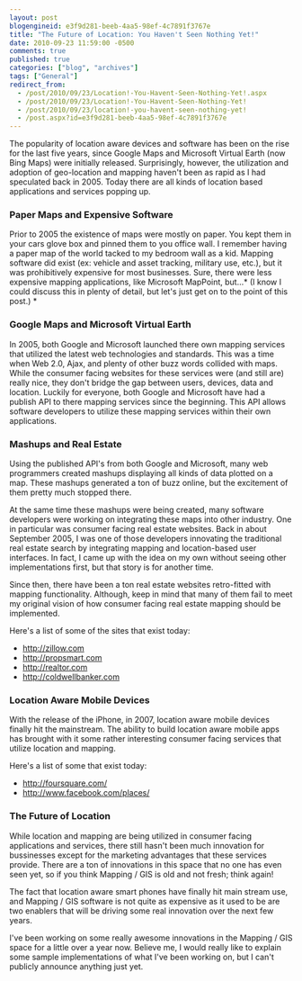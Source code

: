 ```yaml
---
layout: post
blogengineid: e3f9d281-beeb-4aa5-98ef-4c7891f3767e
title: "The Future of Location: You Haven't Seen Nothing Yet!"
date: 2010-09-23 11:59:00 -0500
comments: true
published: true
categories: ["blog", "archives"]
tags: ["General"]
redirect_from: 
  - /post/2010/09/23/Location!-You-Havent-Seen-Nothing-Yet!.aspx
  - /post/2010/09/23/Location!-You-Havent-Seen-Nothing-Yet!
  - /post/2010/09/23/location!-you-havent-seen-nothing-yet!
  - /post.aspx?id=e3f9d281-beeb-4aa5-98ef-4c7891f3767e
---
```

<!-- more -->

The popularity of location aware devices and software has been on the rise for the last five years, since Google Maps and Microsoft Virtual Earth (now Bing Maps) were initially released. Surprisingly, however, the utilization and adoption of geo-location and mapping haven't been as rapid as I had speculated back in 2005. Today there are all kinds of location based applications and services popping up.
<h3>Paper Maps and Expensive Software
</h3>

Prior to 2005 the existence of maps were mostly on paper. You kept them in your cars glove box and pinned them to you office wall. I remember having a paper map of the world tacked to my bedroom wall as a kid. Mapping software did exist (ex: vehicle and asset tracking, military use, etc.), but it was prohibitively expensive for most businesses. Sure, there were less expensive mapping applications, like Microsoft MapPoint, but...* (I know I could discuss this in plenty of detail, but let's just get on to the point of this post.)
*
<h3>Google Maps and Microsoft Virtual Earth</h3>

In 2005, both Google and Microsoft launched there own mapping services that utilized the latest web technologies and standards. This was a time when Web 2.0, Ajax, and plenty of other buzz words collided with maps. While the consumer facing websites for these services were (and still are) really nice, they don't bridge the gap between users, devices, data and location. Luckily for everyone, both Google and Microsoft have had a publish API to there mapping services since the beginning. This API allows software developers to utilize these mapping services within their own applications.
<h3>Mashups and Real Estate</h3>

Using the published API's from both Google and Microsoft, many web programmers created mashups displaying all kinds of data plotted on a map. These mashups generated a ton of buzz online, but the excitement of them pretty much stopped there.

At the same time these mashups were being created, many software developers were working on integrating these maps into other industry. One in particular was consumer facing real estate websites. Back in about September 2005, I was one of those developers innovating the traditional real estate search by integrating mapping and location-based user interfaces. In fact, I came up with the idea on my own without seeing other implementations first, but that story is for another time.

Since then, there have been a ton real estate websites retro-fitted with mapping functionality. Although, keep in mind that many of them fail to meet my original vision of how consumer facing real estate mapping should be implemented.

Here's a list of some of the sites that exist today:
<ul>
<li><a href="http://zillow.com">http://zillow.com</a></li>
<li><a href="http://propsmart.com">http://propsmart.com</a></li>
<li><a href="http://realtor.com">http://realtor.com</a></li>
<li><a href="http://coldwellbanker.com">http://coldwellbanker.com</a></li>
</ul>
<h3>Location Aware Mobile Devices</h3>

With the release of the iPhone, in 2007, location aware mobile devices finally hit the mainstream. The ability to build location aware mobile apps has brought with it some rather interesting consumer facing services that utilize location and mapping.

Here's a list of some that exist today:
<ul>
<li><a href="http://foursquare.com/">http://foursquare.com/</a></li>
<li><a href="http://www.facebook.com/places/">http://www.facebook.com/places/</a></li>
</ul>
<h3>The Future of Location</h3>

While location and mapping are being utilized in consumer facing applications and services, there still hasn't been much innovation for bussinesses except for the marketing advantages that these services provide. There are a ton of innovations in this space that no one has even seen yet, so if you think Mapping / GIS is old and not fresh; think again!

The fact that location aware smart phones have finally hit main stream use, and Mapping / GIS software is not quite as expensive as it used to be are two enablers that will be driving some real innovation over the next few years.

I've been working on some really awesome innovations in the Mapping / GIS space for a little over a year now. Believe me, I would really like to explain some sample implementations of what I've been working on, but I can't publicly announce anything just yet.
